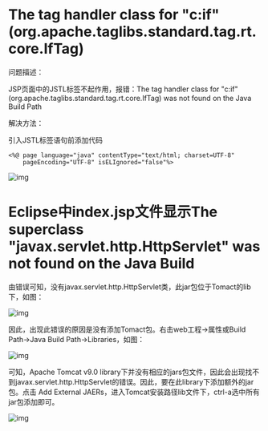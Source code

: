 # The tag handler class for "c:if" (org.apache.taglibs.standard.tag.rt.core.IfTag)



问题描述：

JSP页面中的JSTL标签不起作用，报错：The tag handler class for "c:if" (org.apache.taglibs.standard.tag.rt.core.IfTag) was not found on the Java Build Path

 

解决方法：

引入JSTL标签语句前添加代码

```
<%@ page language="java" contentType="text/html; charset=UTF-8"
	pageEncoding="UTF-8" isELIgnored="false"%>
```


![img](http://dl2.iteye.com/upload/attachment/0106/9132/49ae3727-4d8f-36d9-b748-473d746dc387.png)





# Eclipse中index.jsp文件显示The superclass "javax.servlet.http.HttpServlet" was not found on the Java Build



由错误可知，没有javax.servlet.http.HttpServlet类，此jar包位于Tomact的lib下，如图：

![img](https://img-blog.csdn.net/20180704174359653?watermark/2/text/aHR0cHM6Ly9ibG9nLmNzZG4ubmV0L2EyMDEzMTI2Mzcw/font/5a6L5L2T/fontsize/400/fill/I0JBQkFCMA==/dissolve/70)



因此，出现此错误的原因是没有添加Tomact包。右击web工程->属性或Build Path->Java Build Path->Libraries，如图：

![img](https://img-blog.csdn.net/20180704174930349?watermark/2/text/aHR0cHM6Ly9ibG9nLmNzZG4ubmV0L2EyMDEzMTI2Mzcw/font/5a6L5L2T/fontsize/400/fill/I0JBQkFCMA==/dissolve/70)

可知，Apache Tomcat v9.0 library下并没有相应的jars包文件，因此会出现找不到javax.servlet.http.HttpServlet的错误。因此，要在此library下添加额外的jar包。点击 Add External JAERs，进入Tomcat安装路径lib文件下，ctrl-a选中所有jar包添加即可。

![img](https://img-blog.csdn.net/20180704175352238?watermark/2/text/aHR0cHM6Ly9ibG9nLmNzZG4ubmV0L2EyMDEzMTI2Mzcw/font/5a6L5L2T/fontsize/400/fill/I0JBQkFCMA==/dissolve/70)